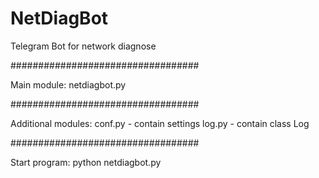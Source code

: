# NetDiagBot
Telegram Bot for network diagnose

##################################

Main module: netdiagbot.py

##################################

Additional modules: 
conf.py - contain settings
log.py - contain class Log

##################################

Start program: python netdiagbot.py
